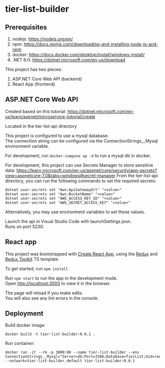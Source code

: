 # tier-list-builder

## Prerequisites

1. nodejs: https://nodejs.org/en/
2. npm: https://docs.npmjs.com/downloading-and-installing-node-js-and-npm
2. docker: https://docs.docker.com/desktop/install/windows-install/
3. .NET 6.0: https://dotnet.microsoft.com/en-us/download

This project has two pieces:
1. ASP.NET Core Web API (backend)
2. React App (frontend)

## ASP.NET Core Web API

Created based on this tutorial: https://dotnet.microsoft.com/en-us/learn/aspnet/microservice-tutorial/create

Located in the tier-list-api directory

This project is configured to use a mysql database.\
The connection string can be configured via the ConnectionStrings__Mysql environment variable.

For development, run `docker-compose up -d` to run a mysql db in docker.

For development, this project can use Secrets Manager to store sensitive data: https://learn.microsoft.com/en-us/aspnet/core/security/app-secrets?view=aspnetcore-7.0&tabs=windows#secret-manager
From the tier-list-api directory, you can run the following commands to set the required secrets:
```
dotnet user-secrets set "Aws:ApiGatewayUrl" "<value>"
dotnet user-secrets set "Aws:BucketName" "<value>"
dotnet user-secrets set "AWS_ACCESS_KEY_ID" "<value>"
dotnet user-secrets set "AWS_SECRET_ACCESS_KEY" "<value>"
```
Alternatively, you may use environment variables to set these values.

Launch the api in Visual Studio Code with launchSettings.json.\
Runs on port 5230.

## React app

This project was bootstrapped with [Create React App](https://github.com/facebook/create-react-app), using the [Redux](https://redux.js.org/) and [Redux Toolkit](https://redux-toolkit.js.org/) TS template.

To get started, run `npm install`

Run `npm start` to run the app in the development mode.\
Open [http://localhost:3000](http://localhost:3000) to view it in the browser.

The page will reload if you make edits.\
You will also see any lint errors in the console.

## Deployment

Build docker image:

```
docker build -t tier-list-builder:0.0.1 .
```

Run container:
```
docker run -it --rm -p 3000:80 --name tier-list-builder --env ConnectionStrings__Mysql="Server=db;Port=3306;Database=TierList;Uid=root;Pwd=example;" --network=tier-list-builder_default tier-list-builder:0.0.1 
```